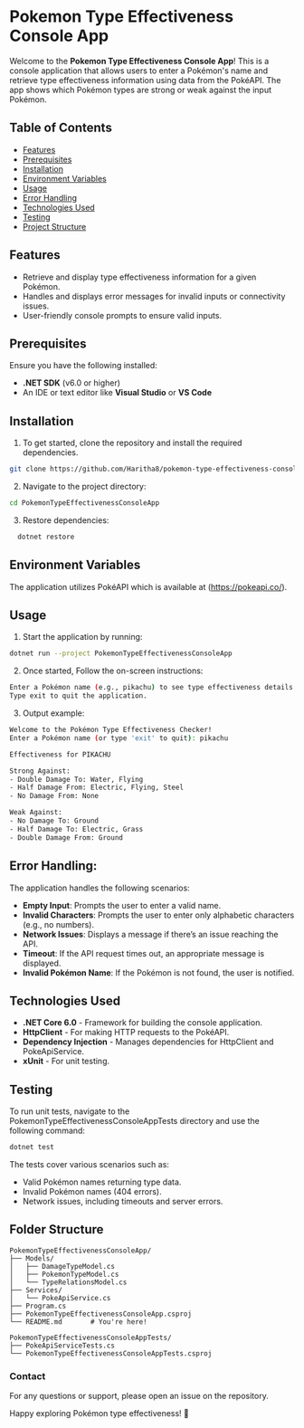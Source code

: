 # Pokemon Type Effectiveness Console App

Welcome to the **Pokemon Type Effectiveness Console App**! This is a console application that allows users to enter a Pokémon's name and retrieve type effectiveness information using data from the PokéAPI. The app shows which Pokémon types are strong or weak against the input Pokémon.

## Table of Contents

- [Features](#features)
- [Prerequisites](#prerequisites)
- [Installation](#installation)
- [Environment Variables](#environment-variables)
- [Usage](#usage)
- [Error Handling](#error-handling)
- [Technologies Used](#technologies-used)
- [Testing](#testing)
- [Project Structure](#project-structure)

## Features

- Retrieve and display type effectiveness information for a given Pokémon.
- Handles and displays error messages for invalid inputs or connectivity issues.
- User-friendly console prompts to ensure valid inputs.

## Prerequisites

Ensure you have the following installed:

- **.NET SDK** (v6.0 or higher)
- An IDE or text editor like **Visual Studio** or **VS Code**

## Installation

1. To get started, clone the repository and install the required dependencies.

```sh
git clone https://github.com/Haritha8/pokemon-type-effectiveness-console.git
```

2. Navigate to the project directory:

```sh
cd PokemonTypeEffectivenessConsoleApp
```

3. Restore dependencies:

```sh
  dotnet restore
```

## Environment Variables

The application utilizes PokéAPI which is available at (https://pokeapi.co/).

## Usage

1. Start the application by running:

```sh
dotnet run --project PokemonTypeEffectivenessConsoleApp
```

2. Once started, Follow the on-screen instructions:

```sh
Enter a Pokémon name (e.g., pikachu) to see type effectiveness details.
Type exit to quit the application.
```

3. Output example:

```sh
Welcome to the Pokémon Type Effectiveness Checker!
Enter a Pokémon name (or type 'exit' to quit): pikachu

Effectiveness for PIKACHU

Strong Against:
- Double Damage To: Water, Flying
- Half Damage From: Electric, Flying, Steel
- No Damage From: None

Weak Against:
- No Damage To: Ground
- Half Damage To: Electric, Grass
- Double Damage From: Ground
```

## **Error Handling**:

The application handles the following scenarios:

- **Empty Input**: Prompts the user to enter a valid name.
- **Invalid Characters**: Prompts the user to enter only alphabetic characters (e.g., no numbers).
- **Network Issues**: Displays a message if there’s an issue reaching the API.
- **Timeout**: If the API request times out, an appropriate message is displayed.
- **Invalid Pokémon Name**: If the Pokémon is not found, the user is notified.

## Technologies Used

- **.NET Core 6.0** - Framework for building the console application.
- **HttpClient** - For making HTTP requests to the PokéAPI.
- **Dependency Injection** - Manages dependencies for HttpClient and PokeApiService.
- **xUnit** - For unit testing.

## Testing

To run unit tests, navigate to the PokemonTypeEffectivenessConsoleAppTests directory and use the following command:

```sh
dotnet test
```

The tests cover various scenarios such as:

- Valid Pokémon names returning type data.
- Invalid Pokémon names (404 errors).
- Network issues, including timeouts and server errors.

## Folder Structure

```plaintext
PokemonTypeEffectivenessConsoleApp/
├── Models/
│   ├── DamageTypeModel.cs
│   ├── PokemonTypeModel.cs
│   └── TypeRelationsModel.cs
├── Services/
│   └── PokeApiService.cs
├── Program.cs
├── PokemonTypeEffectivenessConsoleApp.csproj
└── README.md       # You're here!

PokemonTypeEffectivenessConsoleAppTests/
├── PokeApiServiceTests.cs
└── PokemonTypeEffectivenessConsoleAppTests.csproj

```

### Contact

For any questions or support, please open an issue on the repository.

Happy exploring Pokémon type effectiveness! 🎉
